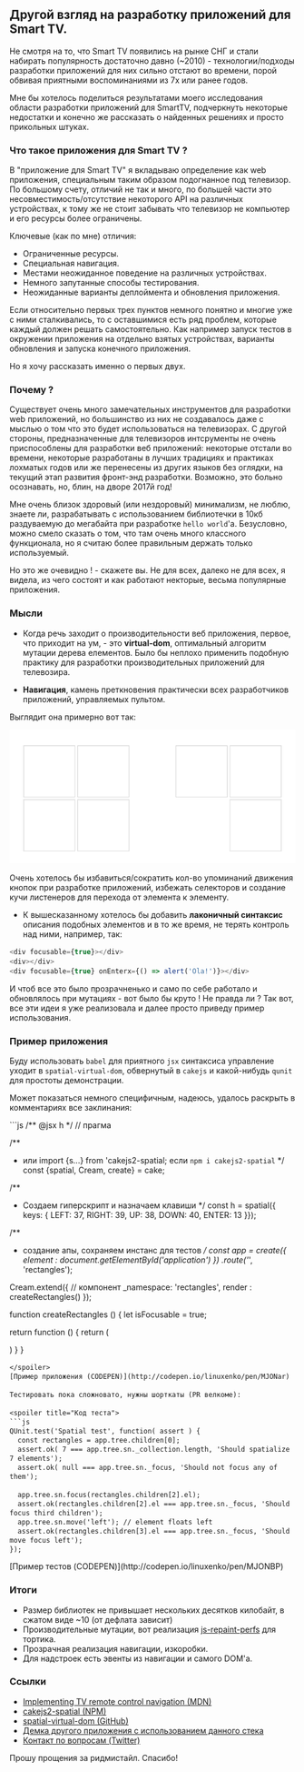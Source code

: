 ## Другой взгляд на разработку приложений для Smart TV.

Не смотря на то, что Smart TV появились на рынке СНГ и стали набирать популярность достаточно давно (~2010) - технологии/подходы
разработки приложений для них сильно отстают во времени, порой обвивая приятными воспоминаниями из 7х или ранее годов.

Мне бы хотелось поделиться результатами моего исследования области разработки приложений для SmartTV, подчеркнуть некоторые 
недостатки и конечно же рассказать о найденных решениях и просто прикольных штуках.

### Что такое приложения для Smart TV ?

В "приложение для Smart TV" я вкладываю определение как web приложения, специальным таким образом подогнанное под телевизор.
По большому счету, отличий не так и много, по большей части это несовместимость/отсутствие некоторого API на различных устройствах, к тому же не стоит забывать что телевизор не компьютер и его ресурсы более ограничены.

Ключевые (как по мне) отличия:

* Ограниченные ресурсы.
* Специальная навигация.
* Местами неожиданное поведение на различных устройствах.
* Немного запутанные способы тестирования.
* Неожиданные варианты деплоймента и обновления приложения.

Если относительно первых трех пунктов немного понятно и многие уже с ними сталкивались, то с оставшимися есть ряд проблем, которые каждый должен решать самостоятельно. Как например запуск тестов в окружении приложения на отдельно взятых устройствах, варианты обновления и запуска конечного приложения.

Но я хочу рассказать именно о первых двух.

### Почему ?

Существует очень много замечательных инструментов для разработки web приложений, но большинство из них не создавалось даже с 
мыслью о том что это будет использоваться на телевизорах. С другой стороны, предназначенные для телевизоров интсрументы не очень приспособлены для разработки веб приложений: некоторые отстали во времени, некоторые разработаны в лучших традициях и практиках лохматых годов или же перенесены из других языков без оглядки, на текущий этап развития фронт-энд разработки. Возможно, это больно осознавать, но, блин, на дворе 2017й год!

Мне очень близок здоровый (или нездоровый) минимализм, не люблю, знаете ли, разрабатывать с использованием библиотечки в 10кб раздуваемую до мегабайта при разработке `hello world`'a. Безусловно, можно смело сказать о том, что там очень много классного функционала, но я считаю более правильным держать только используемый.

Но это же очевидно ! - скажете вы. Не для всех, далеко не для всех, я видела, из чего состоят и как работают некторые, весьма популярные приложения. 

### Мысли

* Когда речь заходит о производительности веб приложения, первое, что приходит на ум, - это **virtual-dom**, оптимальный алгоритм мутации дерева елементов. Было бы неплохо применить подобную практику для разработки производительных приложений для телевозира.

* **Навигация**, камень преткновения практически всех разработчиков приложений, управляемых пультом.

Выглядит она примерно вот так:

[![Spatial-Demo](https://raw.githubusercontent.com/behind-the-moon/markdown-drive/habrahabr/contrib/spatial-navigation.gif)](http://codepen.io/linuxenko/full/MJONar/)

Очень хотелось бы избавиться/сократить кол-во упоминаний движения кнопок при разработке приложений, избежать селекторов и создание кучи листенеров для перехода от элемента к элементу.

* К вышесказанному хотелось бы добавить **лаконичный синтаксис** описания подобных элементов и в то же время, не терять контроль над ними, например, так:

```js
<div focusable={true}></div>
<div></div>
<div focusable={true} onEnterx={() => alert('Ola!')}></div>
```

И чтоб все это было прозрачненько и само по себе работало и обновлялось при мутациях - вот было бы круто ! Не правда ли ? Так вот, все эти идеи я уже реализовала и далее просто приведу пример использования.

### Пример приложения

Буду использовать `babel` для приятного `jsx` синтаксиса управление уходит в `spatial-virtual-dom`, обвернутый в `cakejs` и какой-нибудь `qunit` для простоты демонстрации.

Может показаться немного специфичным, надеюсь, удалось раскрыть в комментариях все заклинания:

<spoiler title="Пример кода">
```js
/** @jsx h */   // прагма

/**
 * или import {s...} from 'cakejs2-spatial; если `npm i cakejs2-spatial`
 */
const {spatial, Cream, create} = cake; 

/**
 * Создаем гиперскрипт и назначаем клавиши
 */
const h = spatial({ keys: {
  LEFT: 37,
  RIGHT: 39,
  UP: 38,
  DOWN: 40,
  ENTER: 13
}});

/**
 * создание апы, сохраняем инстанс для тестов
 */
const app = create({ 
  element : document.getElementById('application')
})
.route('*', 'rectangles');

Cream.extend({   // компонент
  _namespace: 'rectangles',
  render : createRectangles()
});

function createRectangles () {
  let isFocusable = true;
  
  return function () {
    return (
      <div className="rectangles">
        <div focusable={isFocusable} className="rectangles--left"></div>
        <div focusable={isFocusable} className="rectangles--left"></div>
        <div focusable={isFocusable} className="rectangles--right"></div>
        <div focusable={isFocusable} className="rectangles--right"></div>
        <div focusable={isFocusable} className="rectangles--right"></div>
        <div focusable={isFocusable} className="rectangles--left"></div>
        <div focusable={isFocusable} className="rectangles--left"></div>
      </div>
    )
  }
}
```
</spoiler>
[Пример приложения (CODEPEN)](http://codepen.io/linuxenko/pen/MJONar)

Тестировать пока сложновато, нужны шорткаты (PR велкоме):

<spoiler title="Код теста">
```js
QUnit.test('Spatial test', function( assert ) {
  const rectangles = app.tree.children[0];
  assert.ok( 7 === app.tree.sn._collection.length, 'Should spatialize 7 elements');
  assert.ok( null === app.tree.sn._focus, 'Should not focus any of them');
  
  app.tree.sn.focus(rectangles.children[2].el);
  assert.ok(rectangles.children[2].el === app.tree.sn._focus, 'Should focus third children');
  app.tree.sn.move('left'); // element floats left
  assert.ok(rectangles.children[3].el === app.tree.sn._focus, 'Should move focus left');
});
```
</spoiler>
[Пример тестов (CODEPEN)](http://codepen.io/linuxenko/pen/MJONBP)

### Итоги
 
 * Размер библиотек не привышает нескольких десятков килобайт, в сжатом виде ~10 (от дефлата зависит)
 * Производительные мутации, вот реализация [js-repaint-perfs](https://15lyfromsaturn.github.io/js-repaint-perfs/cakejs/index.html) для тортика.
 * Прозрачная реализация навигации, изкоробки.
 * Для надстроек есть эвенты из навигации и самого DOM'a.

### Ссылки

* [Implementing TV remote control navigation (MDN)](https://developer.mozilla.org/en-US/docs/Mozilla/Firefox_OS_for_TV/TV_remote_control_navigation)
* [cakejs2-spatial (NPM)](https://www.npmjs.com/package/cakejs2-spatial)
* [spatial-virtual-dom (GitHub)](https://github.com/linuxenko/spatial-virtual-dom)
* [Демка другого приложения с использованием данного стека](https://public-isbkayrpog.now.sh/)
* [Контакт по вопросам (Twitter)](https://twitter.com/linuxenko)

Прошу прощения за ридмистайл. Спасибо!
